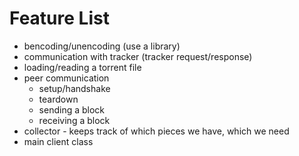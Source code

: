 # Feature List #

  * bencoding/unencoding (use a library)
  * communication with tracker (tracker request/response)
  * loading/reading a torrent file
  * peer communication
    * setup/handshake
    * teardown
    * sending a block
    * receiving a block
  * collector - keeps track of which pieces we have, which we need
  * main client class